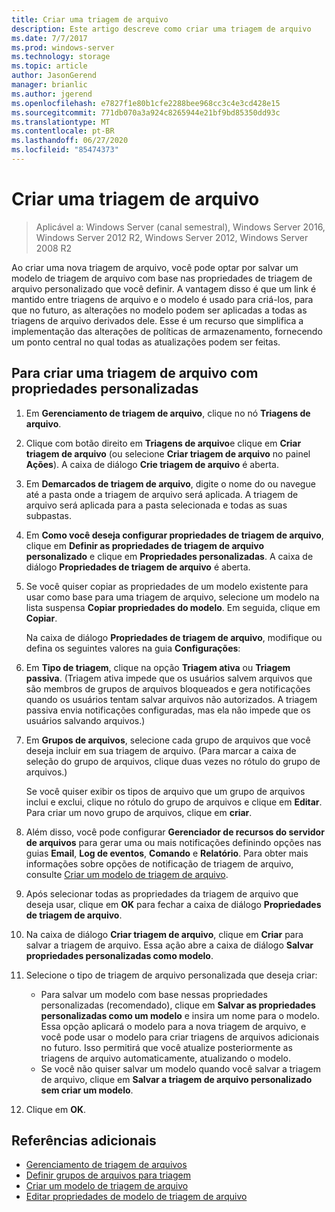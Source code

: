 ```yaml
---
title: Criar uma triagem de arquivo
description: Este artigo descreve como criar uma triagem de arquivo
ms.date: 7/7/2017
ms.prod: windows-server
ms.technology: storage
ms.topic: article
author: JasonGerend
manager: brianlic
ms.author: jgerend
ms.openlocfilehash: e7827f1e80b1cfe2288bee968cc3c4e3cd428e15
ms.sourcegitcommit: 771db070a3a924c8265944e21bf9bd85350dd93c
ms.translationtype: MT
ms.contentlocale: pt-BR
ms.lasthandoff: 06/27/2020
ms.locfileid: "85474373"
---
```

# <a name="create-a-file-screen"></a>Criar uma triagem de arquivo

> Aplicável a: Windows Server (canal semestral), Windows Server 2016, Windows Server 2012 R2, Windows Server 2012, Windows Server 2008 R2

Ao criar uma nova triagem de arquivo, você pode optar por salvar um modelo de triagem de arquivo com base nas propriedades de triagem de arquivo personalizado que você definir. A vantagem disso é que um link é mantido entre triagens de arquivo e o modelo é usado para criá-los, para que no futuro, as alterações no modelo podem ser aplicadas a todas as triagens de arquivo derivados dele. Esse é um recurso que simplifica a implementação das alterações de políticas de armazenamento, fornecendo um ponto central no qual todas as atualizações podem ser feitas.

## <a name="to-create-a-file-screen-with-custom-properties"></a>Para criar uma triagem de arquivo com propriedades personalizadas

1.  Em **Gerenciamento de triagem de arquivo**, clique no nó **Triagens de arquivo**.

2.  Clique com botão direito em **Triagens de arquivo**e clique em **Criar triagem de arquivo** (ou selecione **Criar triagem de arquivo** no painel **Ações**). A caixa de diálogo **Crie triagem de arquivo** é aberta.

3.  Em **Demarcados de triagem de arquivo**, digite o nome do ou navegue até a pasta onde a triagem de arquivo será aplicada. A triagem de arquivo será aplicada para a pasta selecionada e todas as suas subpastas.

4.  Em **Como você deseja configurar propriedades de triagem de arquivo**, clique em **Definir as propriedades de triagem de arquivo personalizado** e clique em **Propriedades personalizadas**. A caixa de diálogo **Propriedades de triagem de arquivo** é aberta.

5.  Se você quiser copiar as propriedades de um modelo existente para usar como base para uma triagem de arquivo, selecione um modelo na lista suspensa **Copiar propriedades do modelo**. Em seguida, clique em **Copiar**.

    Na caixa de diálogo **Propriedades de triagem de arquivo**, modifique ou defina os seguintes valores na guia **Configurações**:

6.  Em **Tipo de triagem**, clique na opção **Triagem ativa** ou **Triagem passiva**. (Triagem ativa impede que os usuários salvem arquivos que são membros de grupos de arquivos bloqueados e gera notificações quando os usuários tentam salvar arquivos não autorizados. A triagem passiva envia notificações configuradas, mas ela não impede que os usuários salvando arquivos.)

7.  Em **Grupos de arquivos**, selecione cada grupo de arquivos que você deseja incluir em sua triagem de arquivo. (Para marcar a caixa de seleção do grupo de arquivos, clique duas vezes no rótulo do grupo de arquivos.)

    Se você quiser exibir os tipos de arquivo que um grupo de arquivos inclui e exclui, clique no rótulo do grupo de arquivos e clique em **Editar**. Para criar um novo grupo de arquivos, clique em **criar**.

8.  Além disso, você pode configurar **Gerenciador de recursos do servidor de arquivos** para gerar uma ou mais notificações definindo opções nas guias **Email**, **Log de eventos**, **Comando** e **Relatório**. Para obter mais informações sobre opções de notificação de triagem de arquivo, consulte [Criar um modelo de triagem de arquivo](create-file-screen-template.md).

9.  Após selecionar todas as propriedades da triagem de arquivo que deseja usar, clique em **OK** para fechar a caixa de diálogo **Propriedades de triagem de arquivo**.

10. Na caixa de diálogo **Criar triagem de arquivo**, clique em **Criar** para salvar a triagem de arquivo. Essa ação abre a caixa de diálogo **Salvar propriedades personalizadas como modelo**.

11. Selecione o tipo de triagem de arquivo personalizada que deseja criar:

    -   Para salvar um modelo com base nessas propriedades personalizadas (recomendado), clique em **Salvar as propriedades personalizadas como um modelo** e insira um nome para o modelo. Essa opção aplicará o modelo para a nova triagem de arquivo, e você pode usar o modelo para criar triagens de arquivos adicionais no futuro. Isso permitirá que você atualize posteriormente as triagens de arquivo automaticamente, atualizando o modelo.
    -   Se você não quiser salvar um modelo quando você salvar a triagem de arquivo, clique em **Salvar a triagem de arquivo personalizado sem criar um modelo**.

12. Clique em **OK**.

## <a name="additional-references"></a>Referências adicionais

-   [Gerenciamento de triagem de arquivos](file-screening-management.md)
-   [Definir grupos de arquivos para triagem](define-file-groups-for-screening.md)
-   [Criar um modelo de triagem de arquivo](create-file-screen-template.md)
-   [Editar propriedades de modelo de triagem de arquivo](edit-file-screen-template-properties.md)


